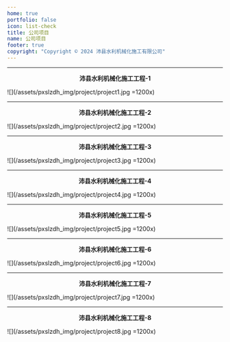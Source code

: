 ```yaml
---
home: true
portfolio: false
icon: list-check
title: 公司项目
name: 公司项目
footer: true
copyright: "Copyright © 2024 沛县水利机械化施工有限公司"
---
```


---

<center><b>沛县水利机械化施工工程-1</b></center>

![](/assets/pxslzdh_img/project/project1.jpg =1200x)

---

<center><b>沛县水利机械化施工工程-2</b></center>

![](/assets/pxslzdh_img/project/project2.jpg =1200x)

---

<center><b>沛县水利机械化施工工程-3</b></center>

![](/assets/pxslzdh_img/project/project3.jpg =1200x)

---

<center><b>沛县水利机械化施工工程-4</b></center>

![](/assets/pxslzdh_img/project/project4.jpg =1200x)

---

<center><b>沛县水利机械化施工工程-5</b></center>

![](/assets/pxslzdh_img/project/project5.jpg =1200x)

---

<center><b>沛县水利机械化施工工程-6</b></center>

![](/assets/pxslzdh_img/project/project6.jpg =1200x)

---

<center><b>沛县水利机械化施工工程-7</b></center>

![](/assets/pxslzdh_img/project/project7.jpg =1200x)

---

<center><b>沛县水利机械化施工工程-8</b></center>

![](/assets/pxslzdh_img/project/project8.jpg =1200x)